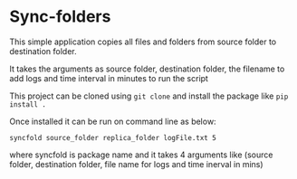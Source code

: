 # Sync-folders

 This simple application copies all files and folders from source folder to destination folder.

 It takes the arguments as source folder, destination folder, the filename to add logs and time interval in minutes to run the script
 
 This project can be cloned using `git clone` and install the package like `pip install .`

 Once installed it can be run on command line as below: 

`syncfold source_folder replica_folder logFile.txt 5`

where syncfold is package name and it takes 4 arguments like (source folder, destination folder, file name for logs and time inerval in mins)
